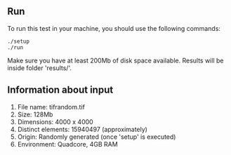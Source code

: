 ## Run

To run this test in your machine, you should use the following commands:

```
./setup
./run
```

Make sure you have at least 200Mb of disk space available. Results will be inside folder 'results/'.


## Information about input

1. File name: tifrandom.tif
2. Size: 128Mb
3. Dimensions: 4000 x 4000
4. Distinct elements: 15940497 (approximately)
5. Origin: Randomly generated (once 'setup' is executed)
6. Environment: Quadcore, 4GB RAM